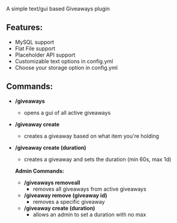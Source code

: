 A simple text/gui based Giveaways plugin

## Features:
- MySQL support
- Flat File support
- Placeholder API support
- Customizable text options in config.yml
- Choose your storage option in config.yml

## Commands:
- **/giveaways**
  - opens a gui of all active giveaways
- **/giveaway create**
  - creates a giveaway based on what item you're holding
- **/giveaway create (duration)**
  - creates a giveaway and sets the duration (min 60s, max 1d)
    
  **Admin Commands:**
  - **/giveaways removeall**
    - removes all giveaways from active giveaways
  - **/giveaway remove (giveaway id)**
    - removes a specific giveaway
  - **/giveaway create (duration)**
    - allows an admin to set a duration with no max
